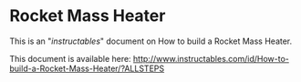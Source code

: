 Rocket Mass Heater
==================

This is an "*instructables*" document on How to build a Rocket Mass Heater.

This document is available here:
http://www.instructables.com/id/How-to-build-a-Rocket-Mass-Heater/?ALLSTEPS
